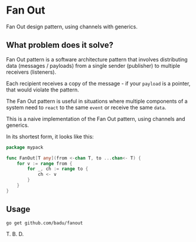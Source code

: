# Fan Out

Fan Out design pattern, using channels with generics.

## What problem does it solve?

Fan Out pattern is a software architecture pattern that involves distributing data (messages / payloads) from a single
sender (publisher) to multiple receivers (listeners).

Each recipient receives a copy of the message - if your `payload` is a pointer, that would violate the pattern. 

The Fan Out pattern is useful in situations where multiple components of a system need to `react` to the same `event` or
receive the same `data`.

This is a naive implementation of the Fan Out pattern, using channels and generics. 

In its shortest form, it looks like this:

```go
package mypack

func FanOut[T any](from <-chan T, to ...chan<- T) {
	for v := range from {
		for _, ch := range to {
			ch <- v
		}
	}
}

```

## Usage

`go get github.com/badu/fanout`

T. B. D.
